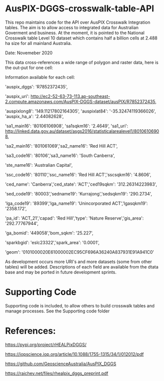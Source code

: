 # AusPIX-DGGS-crosswalk-table-API

This repo maintains code for the API over AusPIX Crosswalk Integration tables.
The aim is to allow access to integrated data for Australian Goverment and business.
At the moment, it is pointed to the National Crosswalk table Level 10 dataset which contains half a billion cells at 2.488 ha size for all mainland Australia.

Date: Novemeber 2020
 
This data cross-references a wide range of polygon and raster data, here is the out-put for one cell:

Information available for each cell:

'auspix_dggs': 'R7852372435',

'auspix_uri': http://ec2-52-63-73-113.ap-southeast-2.compute.amazonaws.com/AusPIX-DGGS-dataset/ausPIX/R7852372435,

'auspixlong8': '149.11217802164305',
'auspixlat84': '-35.32474119366026',
'auspix_ha_a': '2.44082628',

'sa1_main16': '80106106908',
'sa1sqkm16': '2.4649',
'sa1_uri': http://linked.data.gov.au/dataset/asgs2016/statisticalarealevel1/80106106908,

'sa2_main16': '801061069','sa2_name16': 'Red Hill ACT',

'sa3_code16': '80106','sa3_name16': 'South Canberra',

'ste_name16': 'Australian Capital',

'ssc_code16': '80110','ssc_name16': 'Red Hill ACT','sscsqkm16': '4.8606',

'ced_name': 'Canberra','ced_state': 'ACT','ced19sqkm': '312.26314223983',

'sed_code19': '80003','sedname19': 'Kurrajong','sedsqkm19': '290.2734',

'lga_code19': '89399','lga_name19': 'Unincorporated ACT','lgasqkm19': '2358.172',

'pa_id': 'ACT_21','capad': 'Red Hill','type': 'Nature Reserve','gis_area': '292.77767944',

'ga_bomid': '449058','bom_sqkm': '25.227',

'sparkbgid': 'eslc23322','spark_area': '0.0001',

'geom': '0101000020E61000002EC95CF696A36240A837931E91A941C0'

As development occurs more URI's and more datasets (some from other tables) will be added.
Descriptions of each field are available from the dtata base and may be ported in future development sprints.

# Supporting Code
Supporting code is included, to allow others to build crosswalk tables and manage processes.
See the Supporting code folder

# References:
https://pypi.org/project/rHEALPixDGGS/

https://iopscience.iop.org/article/10.1088/1755-1315/34/1/012012/pdf

https://github.com/GeoscienceAustralia/AusPIX_DGGS

https://raichev.net/files/rhealpix_dggs_preprint.pdf



